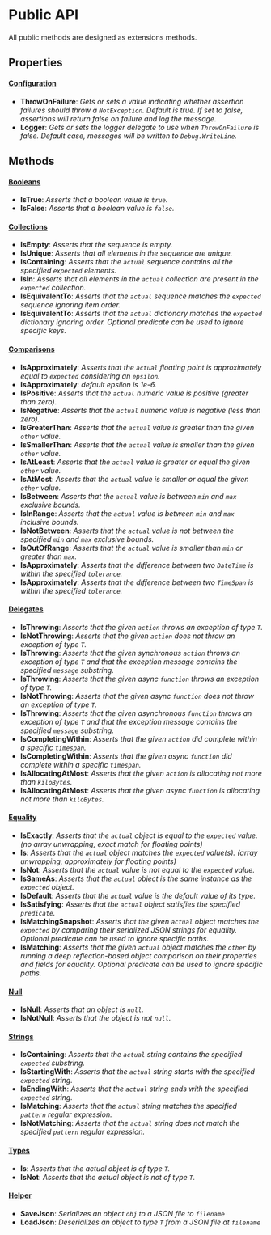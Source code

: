 # Public API
All public methods are designed as extensions methods.
## Properties
#### <u>Configuration</u>
- __ThrowOnFailure__: _Gets or sets a value indicating whether assertion failures should throw a `NotException`. Default is true. If set to false, assertions will return false on failure and log the message._
- __Logger__: _Gets or sets the logger delegate to use when `ThrowOnFailure` is false. Default case, messages will be written to `Debug.WriteLine`._
## Methods
#### <u>Booleans</u>
- __IsTrue__: _Asserts that a boolean value is `true`._
- __IsFalse__: _Asserts that a boolean value is `false`._
#### <u>Collections</u>
- __IsEmpty__: _Asserts that the sequence is empty._
- __IsUnique__: _Asserts that all elements in the sequence are unique._
- __IsContaining__: _Asserts that the `actual` sequence contains all the specified `expected` elements._
- __IsIn__: _Asserts that all elements in the `actual` collection are present in the `expected` collection._
- __IsEquivalentTo__: _Asserts that the `actual` sequence matches the `expected` sequence ignoring item order._
- __IsEquivalentTo__: _Asserts that the `actual` dictionary matches the `expected` dictionary ignoring order. Optional predicate can be used to ignore specific keys._
#### <u>Comparisons</u>
- __IsApproximately__: _Asserts that the `actual` floating point is approximately equal to `expected` considering an `epsilon`._
- __IsApproximately__: _default epsilon is 1e-6._
- __IsPositive__: _Asserts that the `actual` numeric value is positive (greater than zero)._
- __IsNegative__: _Asserts that the `actual` numeric value is negative (less than zero)._
- __IsGreaterThan__: _Asserts that the `actual` value is greater than the given `other` value._
- __IsSmallerThan__: _Asserts that the `actual` value is smaller than the given `other` value._
- __IsAtLeast__: _Asserts that the `actual` value is greater or equal the given `other` value._
- __IsAtMost__: _Asserts that the `actual` value is smaller or equal the given `other` value._
- __IsBetween__: _Asserts that the `actual` value is between `min` and `max` exclusive bounds._
- __IsInRange__: _Asserts that the `actual` value is between `min` and `max` inclusive bounds._
- __IsNotBetween__: _Asserts that the `actual` value is not between the specified `min` and `max` exclusive bounds._
- __IsOutOfRange__: _Asserts that the `actual` value is smaller than `min` or greater than `max`._
- __IsApproximately__: _Asserts that the difference between two `DateTime` is within the specified `tolerance`._
- __IsApproximately__: _Asserts that the difference between two `TimeSpan` is within the specified `tolerance`._
#### <u>Delegates</u>
- __IsThrowing__: _Asserts that the given `action` throws an exception of type `T`._
- __IsNotThrowing__: _Asserts that the given `action` does not throw an exception of type `T`._
- __IsThrowing__: _Asserts that the given synchronous `action` throws an exception of type `T` and that the exception message contains the specified `message` substring._
- __IsThrowing__: _Asserts that the given async `function` throws an exception of type `T`._
- __IsNotThrowing__: _Asserts that the given async `function` does not throw an exception of type `T`._
- __IsThrowing__: _Asserts that the given asynchronous `function` throws an exception of type `T` and that the exception message contains the specified `message` substring._
- __IsCompletingWithin__: _Asserts that the given `action` did complete within a specific `timespan`._
- __IsCompletingWithin__: _Asserts that the given async `function` did complete within a specific `timespan`._
- __IsAllocatingAtMost__: _Asserts that the given `action` is allocating not more than `kiloBytes`._
- __IsAllocatingAtMost__: _Asserts that the given async `function` is allocating not more than `kiloBytes`._
#### <u>Equality</u>
- __IsExactly__: _Asserts that the `actual` object is equal to the `expected` value. (no array unwrapping, exact match for floating points)_
- __Is__: _Asserts that the `actual` object matches the `expected` value(s). (array unwrapping, approximately for floating points)_
- __IsNot__: _Asserts that the `actual` value is not equal to the `expected` value._
- __IsSameAs__: _Asserts that the `actual` object is the same instance as the `expected` object._
- __IsDefault__: _Asserts that the `actual` value is the default value of its type._
- __IsSatisfying__: _Asserts that the `actual` object satisfies the specified `predicate`._
- __IsMatchingSnapshot__: _Asserts that the given `actual` object matches the `expected` by comparing their serialized JSON strings for equality. Optional predicate can be used to ignore specific paths._
- __IsMatching__: _Asserts that the given `actual` object matches the `other` by running a deep reflection-based object comparison on their properties and fields for equality. Optional predicate can be used to ignore specific paths._
#### <u>Null</u>
- __IsNull__: _Asserts that an object is `null`._
- __IsNotNull__: _Asserts that the object is not `null`._
#### <u>Strings</u>
- __IsContaining__: _Asserts that the `actual` string contains the specified `expected` substring._
- __IsStartingWith__: _Asserts that the `actual` string starts with the specified `expected` string._
- __IsEndingWith__: _Asserts that the `actual` string ends with the specified `expected` string._
- __IsMatching__: _Asserts that the `actual` string matches the specified `pattern` regular expression._
- __IsNotMatching__: _Asserts that the `actual` string does not match the specified `pattern` regular expression._
#### <u>Types</u>
- __Is__: _Asserts that the actual object is of type `T`._
- __IsNot__: _Asserts that the actual object is not of type `T`._
#### <u>Helper</u>
- __SaveJson__: _Serializes an object `obj` to a JSON file to `filename`_
- __LoadJson__: _Deserializes an object to type `T` from a JSON file at `filename`_
